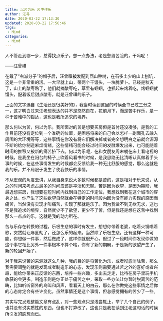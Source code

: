 ```yaml
---
title: 以苦为乐 苦中作乐
author: 汪寻
date: 2020-03-22 17:13:30
updated: 2020-03-22 17:58:46
tags:
 - Mind
categories:
 - Mind
---
```


人不管走到哪一步，总得找点乐子，想一点办法，老是愁眉苦脸的，干吗呢！

——汪曾祺

<!-- more -->

在戴了“右派分子”的帽子后，汪曾祺被发配到西山种树，在石多土少的山上刨坑，这是一个非常重的活。一大早就上山，带两个干馒头，一块腌萝卜。已经是秋天了，山上的酸枣熟了，他们就摘酸枣吃，草里有蝈蝈，也抓起来烤着吃，烤蝈蝈就馒头，配着饭后甜点酸枣，就是汪曾祺的乐子。

上面的文字选自《生活还是很美好的》，我当时读到这里的时候全书已过三分之一，这才明白过来汪老想表达的并不是悠然自在，花前月下，而是苦中作乐，是一种于苦难中的豁达，这也是我所追求的境界。

那么何以为苦，何以为乐。我所面对的苦是想要买房但是首付还没凑够，是我的工作目前还没有定位到一个准确的位置，是困惑将来的自己会以怎样一副面孔去融入周围的大环境等等，这些事情在你没有将它们解决掉或者完全想明白之前就会源源不断的给你制造麻烦情绪，这些情绪可能会经过时间的发酵爆发出来，也可能随着时间的推移又被新的痛苦挤下去。何以为乐呢，在和女朋友周末躺在床上看电视的时候，是我坐在阳台的椅子上吹着风看书的时候，是我思路无比清晰认真做着手头事的时候，在这些事情发生的时候都会反馈给我一种无比舒服的感觉，那么这就是我的乐，并不局限于发生了使我快乐的事情。

不从宏观的角度去讲，从我自身来说大多数时候都是苦的，这是相对于乐来说，从总的时间来考虑占最多的时间应该是平淡和无聊。苦是因为欲望，是因为期盼，我最近想买房，我想要在短时间内找到自己的工作定位，我想找到我在这个城市的容身之处，你产生了这些欲望自然就会在特定的时间段内因为没有能力实现的原因而痛苦，当然没有实现才叫痛苦，实现了那就是乐了。因为我做不到无欲无求，这也不是我追求的境界，自然就少不了欲望，更少不了苦，但是我还是想在这苦中找到那么一点点的乐，这就是我的动力所在。

苦与乐存在转换的过程，乐极生悲的事时有发生，想想你带着老婆，吃着火锅唱着歌，突然就让麻匪劫了，还怎么乐的起来。当然除了乐极生悲，还有这样一种可能，你想做一件事，然后做成了，这样你就很开心，但过了一段时间你发现你做的这个事它相比另外一件事根本不算个啥，你有了新的期盼，于是新的欲望产生了，新的轮回开始了。

对于我来说苦的来源就这么几种，我的目的是将苦化为乐，或者彻底消除苦，那么我需要调整的就是发现或者制造乐的心态，发现乐则需要通过苦之外的喜好或者兴趣，能给你带来正反馈的东西，培养一些兴趣，多出去走走，比待在房子里玩手机收获的会更多。制造乐则是你正处于痛苦之中，采取一些办法让你暂时脱离苦的范畴，比如听听窗外的鸟叫和风声，看看天上的白云，那么在你做完这些事情之后你的心态肯定会有些许变化，虽然事情还是这个事情，但总感觉拥有的苦少了一些。

其实写完发现整篇文章有点乱，对一些观点只是浅尝辄止，举了几个自己的例子，也并没有说实质性的东西，但也不打算改了，这也只是我在读到汪老这句话的时候所引发的感想而已。
